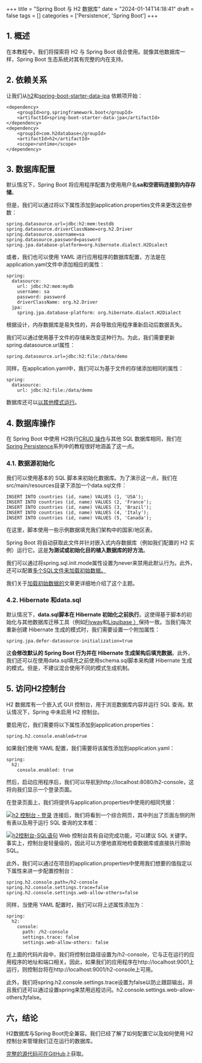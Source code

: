
+++
title = "Spring Boot 与 H2 数据库"
date = "2024-01-14T14:18:41"
draft = false
tags = []
categories = ['Persistence', 'Spring Boot']
+++

**1. 概述**
---------



在本教程中，我们将探索将 H2 与 Spring Boot 结合使用。就像其他数据库一样，Spring Boot 生态系统对其有完整的内在支持。



**2. 依赖关系**
-----------



让我们从[h2](https://mvnrepository.com/artifact/com.h2databasea:h2)和[spring-boot-starter-data-jpa](https://mvnrepository.com/search?q=/spring-boot-starter-data-jpag:org.springframework.boot) 依赖项开始：



```
<dependency>
    <groupId>org.springframework.boot</groupId>
    <artifactId>spring-boot-starter-data-jpa</artifactId>
</dependency>
<dependency>
    <groupId>com.h2database</groupId>
    <artifactId>h2</artifactId>
    <scope>runtime</scope>
</dependency>
```

**3. 数据库配置**
------------



默认情况下，Spring Boot 将应用程序配置为使用用户名**sa****和空密码****连接到内存存储**。


但是，我们可以通过将以下属性添加到application.properties文件来更改这些参数：



```
spring.datasource.url=jdbc:h2:mem:testdb
spring.datasource.driverClassName=org.h2.Driver
spring.datasource.username=sa
spring.datasource.password=password
spring.jpa.database-platform=org.hibernate.dialect.H2Dialect
```

或者，我们也可以使用 YAML 进行应用程序的数据库配置，方法是在application.yaml文件中添加相应的属性：




```
spring:
  datasource:
    url: jdbc:h2:mem:mydb
    username: sa
    password: password
    driverClassName: org.h2.Driver
  jpa:
    spring.jpa.database-platform: org.hibernate.dialect.H2Dialect
```

根据设计，内存数据库是易失性的，并会导致应用程序重新启动后数据丢失。


我们可以通过使用基于文件的存储来改变这种行为。为此，我们需要更新spring.datasource.url属性：



```
spring.datasource.url=jdbc:h2:file:/data/demo
```

同样，在application.yaml中，我们可以为基于文件的存储添加相同的属性：



```
spring:
  datasource:
    url: jdbc:h2:file:/data/demo
```

数据库还可以[以其他模式运行](http://www.h2database.com/html/features.html#connection_modes)。


**4. 数据库操作**
------------



在 Spring Boot 中使用 H2执行[CRUD 操作](https://www.baeldung.com/cs/crud-operations)与其他 SQL 数据库相同，我们在[Spring Persistence](https://www.baeldung.com/persistence-with-spring-series)系列中的教程很好地涵盖了这一点。



### 4.1. 数据源初始化



我们可以使用基本的 SQL 脚本来初始化数据库。为了演示这一点，我们在src/main/resources目录下添加一个data.sql文件：



```
INSERT INTO countries (id, name) VALUES (1, 'USA');
INSERT INTO countries (id, name) VALUES (2, 'France');
INSERT INTO countries (id, name) VALUES (3, 'Brazil');
INSERT INTO countries (id, name) VALUES (4, 'Italy');
INSERT INTO countries (id, name) VALUES (5, 'Canada');
```

在这里，脚本使用一些示例数据填充我们架构中的国家/地区表。


Spring Boot 将自动获取此文件并针对嵌入式内存数据库（例如我们配置的 H2 实例）运行它。这是**为测试或初始化目的植入数据库的好方法**。


我们可以通过将spring.sql.init.mode属性设置为never来禁用此默认行为。此外，还可以配置[多个SQL文件来加载初始数据。](https://www.baeldung.com/spring-boot-sql-import-files#spring-jdbc-support)


我们关于[加载初始数据的](https://www.baeldung.com/spring-boot-data-sql-and-schema-sql)文章更详细地介绍了这个主题。



### 4.2. Hibernate 和data.sql



默认情况下，**data.sql脚本在 Hibernate 初始化之前执行**。这使得基于脚本的初始化与其他数据库迁移工具（例如[Flyway](https://www.baeldung.com/database-migrations-with-flyway)和[Liquibase ）](https://www.baeldung.com/liquibase-refactor-schema-of-java-app)保持一致。当我们每次重新创建 Hibernate 生成的模式时，我们需要设置一个附加属性：



```
spring.jpa.defer-datasource-initialization=true
```

这**会修改默认的 Spring Boot 行为并在 Hibernate 生成架构后填充数据**。此外，我们还可以在使用data.sql填充之前使用schema.sql脚本来构建 Hibernate 生成的模式。但是，不建议混合使用不同的模式生成机制。


**5. 访问H2控制台**
--------------



H2 数据库有一个嵌入式 GUI 控制台，用于浏览数据库内容并运行 SQL 查询。默认情况下，Spring 中未启用 H2 控制台。


要启用它，我们需要将以下属性添加到application.properties：



```
spring.h2.console.enabled=true
```

如果我们使用 YAML 配置，我们需要将该属性添加到application.yaml：



```
spring:
  h2:
    console.enabled: true
```

然后，启动应用程序后，我们可以导航到http://localhost:8080/h2-console，这将向我们显示一个登录页面。


在登录页面上，我们将提供与application.properties中使用的相同凭据：


[![h2 控制台 - 登录](https://www.baeldung.com/wp-content/uploads/2019/04/Screenshot-2019-04-13-at-5.21.34-PM-e1555173105246-1024x496.png)](https://www.baeldung.com/wp-content/uploads/2019/04/Screenshot-2019-04-13-at-5.21.34-PM-e1555173105246-1024x496.png)
连接后，我们将看到一个综合网页，其中列出了页面左侧的所有表以及用于运行 SQL 查询的文本框：



[![h2控制台-SQL语句](https://www.baeldung.com/wp-content/uploads/2019/04/Screenshot-2019-04-13-at-5.25.16-PM.png)](https://www.baeldung.com/wp-content/uploads/2019/04/Screenshot-2019-04-13-at-5.25.16-PM.png)
Web 控制台具有自动完成功能，可以建议 SQL 关键字。事实上，控制台是轻量级的，因此可以方便地直观地检查数据库或直接执行原始 SQL。


此外，我们可以通过在项目的application.properties中使用我们想要的值指定以下属性来进一步配置控制台：



```
spring.h2.console.path=/h2-console
spring.h2.console.settings.trace=false
spring.h2.console.settings.web-allow-others=false
```

同样，当使用 YAML 配置时，我们可以将上述属性添加为：



```
spring:
  h2:
    console:
      path: /h2-console
      settings.trace: false
      settings.web-allow-others: false
```

在上面的代码片段中，我们将控制台路径设置为/h2-console，它与正在运行的应用程序的地址和端口相关。因此，如果我们的应用程序在http://localhost:9001上运行，则控制台将在http://localhost:9001/h2-console上可用。


此外，我们将spring.h2.console.settings.trace设置为false以防止跟踪输出，并且我们还可以通过设置spring来禁用远程访问。h2.console.settings.web-allow-others为false。


**六，结论**
--------



H2数据库与Spring Boot完全兼容。我们已经了解了如何配置它以及如何使用 H2 控制台来管理我们正在运行的数据库。


[完整的源代码可在GitHub](https://github.com/eugenp/tutorials/tree/master/persistence-modules/spring-boot-persistence-h2)上获取。



    
